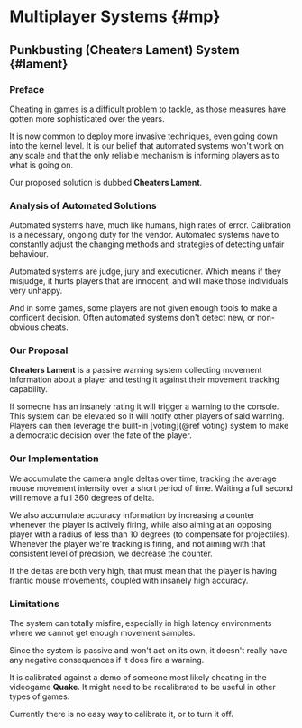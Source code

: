 # Multiplayer Systems {#mp}

## Punkbusting (Cheaters Lament) System {#lament}

### Preface

Cheating in games is a difficult problem to tackle, as those measures have gotten more sophisticated over the years.

It is now common to deploy more invasive techniques, even going down into the kernel level. It is our belief that automated systems won't work on any scale and that the only reliable mechanism is informing players as to what is going on.

Our proposed solution is dubbed **Cheaters Lament**.

### Analysis of Automated Solutions

Automated systems have, much like humans, high rates of error. Calibration is a necessary, ongoing duty for the vendor. Automated systems have to constantly adjust the changing methods and strategies of detecting unfair behaviour.

Automated systems are judge, jury and executioner. Which means if they misjudge, it hurts players that are innocent, and will make those individuals very unhappy.

And in some games, some players are not given enough tools to make a confident decision. Often automated systems don't detect new, or non-obvious cheats.

### Our Proposal

**Cheaters Lament** is a passive warning system collecting movement information about a player and testing it against their movement tracking capability.

If someone has an insanely rating it will trigger a warning to the console. This system can be elevated so it will notify other players of said warning. Players can then leverage the built-in [voting](@ref voting) system to make a democratic decision over the fate of the player.

### Our Implementation

We accumulate the camera angle deltas over time, tracking the average mouse movement intensity over a short period of time. Waiting a full second will remove a full 360 degrees of delta.  

We also accumulate accuracy information by increasing a counter whenever the player is actively firing, while also aiming at an opposing player with a radius of less than 10 degrees (to compensate for projectiles). Whenever the player we're tracking is firing, and not aiming with that consistent level of precision, we decrease the counter.  

If the deltas are both very high, that must mean that the player is having frantic mouse movements, coupled with insanely high accuracy.

### Limitations

The system can totally misfire, especially in high latency environments where we cannot get enough movement samples.

Since the system is passive and won't act on its own, it doesn't really have any negative consequences if it does fire a warning.

It is calibrated against a demo of someone most likely cheating in the videogame **Quake**. It might need to be recalibrated to be useful in other types of games.

Currently there is no easy way to calibrate it, or to turn it off.
